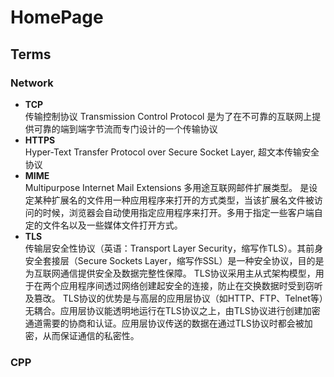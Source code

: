 # HomePage
## Terms
### Network
- **TCP**   
传输控制协议 Transmission Control Protocol
是为了在不可靠的互联网上提供可靠的端到端字节流而专门设计的一个传输协议
- **HTTPS**   
Hyper-Text Transfer Protocol over Secure Socket Layer, 超文本传输安全协议
- **MIME**   
Multipurpose Internet Mail Extensions 多用途互联网邮件扩展类型。 是设定某种扩展名的文件用一种应用程序来打开的方式类型，当该扩展名文件被访问的时候，浏览器会自动使用指定应用程序来打开。多用于指定一些客户端自定的文件名以及一些媒体文件打开方式。
- **TLS**   
传输层安全性协议（英语：Transport Layer Security，缩写作TLS）。其前身安全套接层（Secure Sockets Layer，缩写作SSL）是一种安全协议，目的是为互联网通信提供安全及数据完整性保障。
TLS协议采用主从式架构模型，用于在两个应用程序间透过网络创建起安全的连接，防止在交换数据时受到窃听及篡改。
TLS协议的优势是与高层的应用层协议（如HTTP、FTP、Telnet等）无耦合。应用层协议能透明地运行在TLS协议之上，由TLS协议进行创建加密通道需要的协商和认证。应用层协议传送的数据在通过TLS协议时都会被加密，从而保证通信的私密性。

### CPP
